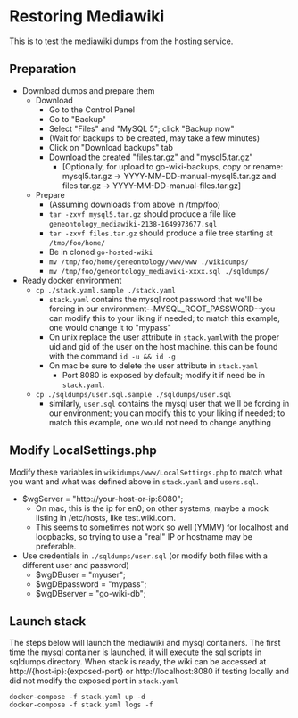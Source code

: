 # Restoring Mediawiki

This is to test the mediawiki dumps from the hosting service.

## Preparation

- Download dumps and prepare them
  - Download
	- Go to the Control Panel
	- Go to "Backup"
	- Select "Files" and "MySQL 5"; click "Backup now"
	- (Wait for backups to be created, may take a few minutes)
	- Click on "Download backups" tab
	- Download the created "files.tar.gz" and "mysql5.tar.gz"
        - [Optionally, for upload to go-wiki-backups, copy or rename: mysql5.tar.gz -> YYYY-MM-DD-manual-mysql5.tar.gz and files.tar.gz -> YYYY-MM-DD-manual-files.tar.gz]
  - Prepare
	- (Assuming downloads from above in /tmp/foo)
	- `tar -zxvf mysql5.tar.gz` should produce a file like `geneontology_mediawiki-2138-1649973677.sql`
	- `tar -zxvf files.tar.gz` should produce a file tree starting at `/tmp/foo/home/`
	- Be in cloned `go-hosted-wiki`
    - `mv /tmp/foo/home/geneontology/www/www ./wikidumps/`
    - `mv /tmp/foo/geneontology_mediawiki-xxxx.sql ./sqldumps/`
- Ready docker environment
  - `cp ./stack.yaml.sample ./stack.yaml`
	- `stack.yaml` contains the mysql root password that we'll be forcing in our environment--MYSQL\_ROOT\_PASSWORD--you can modify this to your liking if needed; to match this example, one would change it to "mypass"
	- On unix replace the user attribute in `stack.yaml`with the proper uid and gid of the user on the host machine. this can be found with the command `id -u && id -g`
	- On mac be sure to delete the user attribute in `stack.yaml`
        - Port 8080 is exposed by default; modify it if need be in `stack.yaml`.
  - `cp ./sqldumps/user.sql.sample ./sqldumps/user.sql`
	- similarly, `user.sql` contains the mysql user that we'll be forcing in our environment; you can modify this to your liking if needed; to match this example, one would not need to change anything

## Modify LocalSettings.php

Modify these variables in `wikidumps/www/LocalSettings.php` to match what you want and what was defined above in `stack.yaml` and `users.sql`.

- $wgServer = "http://your-host-or-ip:8080";
  - On mac, this is the ip for en0; on other systems, maybe a mock listing in /etc/hosts, like test.wiki.com.
  - This seems to sometimes not work so well (YMMV) for localhost and loopbacks, so trying to use a "real" IP or hostname may be preferable.
- Use credentials in `./sqldumps/user.sql` (or modify both files with a different user and password)
  - $wgDBuser = "myuser";
  - $wgDBpassword = "mypass";
  - $wgDBserver = "go-wiki-db";

## Launch stack

The steps below  will launch the mediawiki and mysql containers. The first time the mysql container is launched,
it will execute the sql scripts in sqldumps directory. When stack is ready, the wiki can be accessed at
http://{host-ip}:{exposed-port} or http://localhost:8080 if testing locally and did not modify the exposed port
in `stack.yaml`

```
docker-compose -f stack.yaml up -d
docker-compose -f stack.yaml logs -f
```
